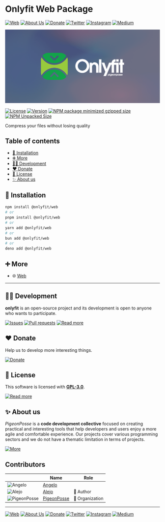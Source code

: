# Onlyfit Web Package

[![Web](https://img.shields.io/badge/Web-grey?style=for-the-badge&logoColor=white)](https://pigeonposse.com)
[![About Us](https://img.shields.io/badge/About%20Us-grey?style=for-the-badge&logoColor=white)](https://pigeonposse.com/about)
[![Donate](https://img.shields.io/badge/Donate-pink?style=for-the-badge&logoColor=white)](https://pigeonposse.com/contribute)
[![Twitter](https://img.shields.io/badge/Twitter-black?style=for-the-badge&logoColor=white&logo=twitter)](https://twitter.com/pigeonposse_)
[![Instagram](https://img.shields.io/badge/Instagram-black?style=for-the-badge&logoColor=white&logo=instagram)](https://www.instagram.com/pigeon.posse/)
[![Medium](https://img.shields.io/badge/Medium-black?style=for-the-badge&logoColor=white&logo=medium)](https://medium.com/@pigeonposse)

[![BANNER](https://github.com/pigeonposse/onlyfit/blob/main/docs/public/banner.png?raw=true)](https://onlyf.it/guide/web)

[![License](https://img.shields.io/github/license/pigeonposse/onlyfit?style=for-the-badge&color=green&logoColor=white)](/LICENSE)
[![Version](https://img.shields.io/npm/v/onlyfit?style=for-the-badge&color=blue&label=Version)](https://www.npmjs.com/package/onlyfit)
[![NPM package minimized gzipped size](https://img.shields.io/bundlejs/size/@onlyfit/web?style=for-the-badge&color=orange&label=Minimized+size&logoColor=white)](https://www.npmjs.com/package/@onlyfit/web)
[![NPM Unpacked Size](https://img.shields.io/npm/unpacked-size/@onlyfit/web/0.0.2?style=for-the-badge&color=orange&logoColor=white)](https://www.npmjs.com/package/@onlyfit/web)

Compress your files without losing quality

## Table of contents

- [🔑 Installation](#-installation)
- [➕ More](#-more)
- [👨‍💻 Development](#-development)
- [❤️ Donate](#-donate)
- [📜 License](#-license)
- [✨ About us](#-about-us)




## 🔑 Installation

```bash 
npm install @onlyfit/web
# or
pnpm install @onlyfit/web
# or
yarn add @onlyfit/web
# or
bun add @onlyfit/web
# or
deno add @onlyfit/web
```

## ➕ More

- 🌐 [Web](https://onlyf.it/guide/web)


---

## 👨‍💻 Development

__onlyfit__ is an open-source project and its development is open to anyone who wants to participate.

[![Issues](https://img.shields.io/badge/Issues-grey?style=for-the-badge)](https://github.com/pigeonposse/onlyfit/issues)
[![Pull requests](https://img.shields.io/badge/Pulls-grey?style=for-the-badge)](https://github.com/pigeonposse/onlyfit/pulls)
[![Read more](https://img.shields.io/badge/Read%20more-grey?style=for-the-badge)](https://onlyf.it)

## ❤️ Donate

Help us to develop more interesting things.

[![Donate](https://img.shields.io/badge/Donate-grey?style=for-the-badge)](https://pigeonposse.com/contribute)

## 📜 License

This software is licensed with __[GPL-3.0](https://github.com/pigeonposse/dovenv/blob/main/LICENSE)__.

[![Read more](https://img.shields.io/badge/Read-more-grey?style=for-the-badge)](https://github.com/pigeonposse/dovenv/blob/main/LICENSE)

## ✨ About us

*PigeonPosse* is a __code development collective__ focused on creating practical and interesting tools that help developers and users enjoy a more agile and comfortable experience. Our projects cover various programming sectors and we do not have a thematic limitation in terms of projects.

[![More](https://img.shields.io/badge/Read-more-grey?style=for-the-badge)](https://github.com/pigeonposse)


## Contributors

|   | Name | Role |
| ----- | ---- | ---- |
| ![Angelo](https://github.com/angelespejo.png?size=72) | [Angelo](https://github.com/angelespejo) |  |
| ![Alejo](https://github.com/alejomalia.png?size=72) | [Alejo](https://github.com/alejomalia) | 👑 Author |
| ![PigeonPosse](https://github.com/pigeonposse.png?size=72) | [PigeonPosse](https://github.com/pigeonposse) | 🏢 Organization |

---

[![Web](https://img.shields.io/badge/Web-grey?style=for-the-badge&logoColor=white)](https://pigeonposse.com)
[![About Us](https://img.shields.io/badge/About%20Us-grey?style=for-the-badge&logoColor=white)](https://pigeonposse.com/about)
[![Donate](https://img.shields.io/badge/Donate-pink?style=for-the-badge&logoColor=white)](https://pigeonposse.com/contribute)
[![Twitter](https://img.shields.io/badge/Twitter-black?style=for-the-badge&logoColor=white&logo=twitter)](https://twitter.com/pigeonposse_)
[![Instagram](https://img.shields.io/badge/Instagram-black?style=for-the-badge&logoColor=white&logo=instagram)](https://www.instagram.com/pigeon.posse/)
[![Medium](https://img.shields.io/badge/Medium-black?style=for-the-badge&logoColor=white&logo=medium)](https://medium.com/@pigeonposse)

<!--

██████╗ ██╗ ██████╗ ███████╗ ██████╗ ███╗   ██╗██████╗  ██████╗ ███████╗███████╗███████╗
██╔══██╗██║██╔════╝ ██╔════╝██╔═══██╗████╗  ██║██╔══██╗██╔═══██╗██╔════╝██╔════╝██╔════╝
██████╔╝██║██║  ███╗█████╗  ██║   ██║██╔██╗ ██║██████╔╝██║   ██║███████╗███████╗█████╗  
██╔═══╝ ██║██║   ██║██╔══╝  ██║   ██║██║╚██╗██║██╔═══╝ ██║   ██║╚════██║╚════██║██╔══╝  
██║     ██║╚██████╔╝███████╗╚██████╔╝██║ ╚████║██║     ╚██████╔╝███████║███████║███████╗
╚═╝     ╚═╝ ╚═════╝ ╚══════╝ ╚═════╝ ╚═╝  ╚═══╝╚═╝      ╚═════╝ ╚══════╝╚══════╝╚══════╝
█████╗█████╗█████╗█████╗█████╗█████╗█████╗█████╗█████╗                                  
╚════╝╚════╝╚════╝╚════╝╚════╝╚════╝╚════╝╚════╝╚════╝                                  
 ██████╗ ███╗   ██╗██╗  ██╗   ██╗███████╗██╗████████╗                                   
██╔═══██╗████╗  ██║██║  ╚██╗ ██╔╝██╔════╝██║╚══██╔══╝                                   
██║   ██║██╔██╗ ██║██║   ╚████╔╝ █████╗  ██║   ██║                                      
██║   ██║██║╚██╗██║██║    ╚██╔╝  ██╔══╝  ██║   ██║                                      
╚██████╔╝██║ ╚████║███████╗██║   ██║     ██║   ██║                                      
 ╚═════╝ ╚═╝  ╚═══╝╚══════╝╚═╝   ╚═╝     ╚═╝   ╚═╝                                      

- Author: [Alejo](https://github.com/alejomalia)
 - Contributors: [Angelo](https://github.com/angelespejo)


-->

